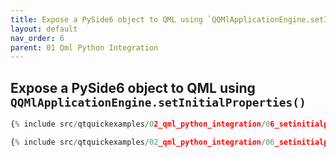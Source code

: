 ```yaml
---
title: Expose a PySide6 object to QML using `QQMlApplicationEngine.setInitialProperties()`
layout: default
nav_order: 6
parent: 01 Qml Python Integration
---
```


## Expose a PySide6 object to QML using `QQMlApplicationEngine.setInitialProperties()`

```python
{% include src/qtquickexamples/02_qml_python_integration/06_setinitialproperties.py %}
```

```qml
{% include src/qtquickexamples/02_qml_python_integration/06_setinitialproperties.qml %}
```
